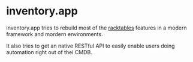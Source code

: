 inventory.app
=============

inventory.app tries to rebuild most of the [racktables](racktables.org) features in a modern framework and mordern environments.

It also tries to get an native RESTful API to easily enable users doing automation right out of thei CMDB.
